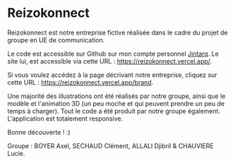# Reizokonnect

Reizokonnect est notre entreprise fictive réalisée dans le cadre du projet de groupe en UE de communication.

Le code est accessible sur Github sur mon compte personnel [Jintarq](https://github.com/Jintarq/reizokonnect).
Le site lui, est accessible via cette URL : https://reizokonnect.vercel.app/.

Si vous voulez accédez à la page décrivant notre entreprise, cliquez sur cette URL : https://reizokonnect.vercel.app/brand.

Une majorité des illustrations ont été réalisés par notre groupe, ainsi que le modèle et l'animation 3D (un peu moche et qui peuvent prendre un peu de temps à charger). Tout le code a été produit par notre groupe également. L'application est totalement responsive.

Bonne découverte ! :)


Groupe : BOYER Axel, SECHAUD Clément, ALLALI Djibril & CHAUVIERE Lucie.